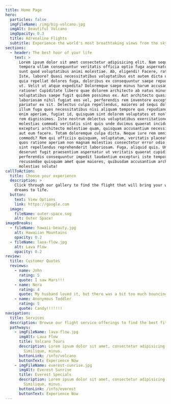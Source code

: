 ```yaml
---
title: Home Page
hero:
  particles: false
  imgFileName: /img/big-volcano.jpg
  imgAlt: Beautiful Volcano
  imgOpacity: 0.3
  title: Adrenaline Flights
  subtitle: Experience the world's most breathtaking views from the sky
sections:
  - header: The best hour of your life
    text: >
      Lorem ipsum dolor sit amet consectetur adipisicing elit. Nam sequi, ver
      tempora ullam consequuntur veritatis officia optio fuga aspernatur odit
      sunt quod voluptatibus animi molestiae. Ab, eligendi! Facere, ratione ab.
      Iste, labore? Quasi necessitatibus voluptatibus est autem dicta non eos
      quia repellat dolores fuga, doloribus ex consequuntur saepe repudiandae
      ut. Velit ut atque expedita? Doloremque saepe minus harum accusamus
      ratione! Cupiditate libero quae dolorem architecto ab natus minus, dolore,
      voluptatibus saepe fugit quidem possimus ex. Aut architecto quasi
      laboriosam nihil fugiat eos vel, perferendis rem inventore excepturi
      pariatur ex sit. Delectus culpa repellendus, maiores ad sequi dolores
      illum fuga quos necessitatibus nisi aliquam tempore quo repudiandae rem
      enim aperiam, fugiat id, quisquam sint dolorem voluptates et non? Nobis,
      rem dignissimos. Iste nostrum delectus voluptatibus exercitationem, quo
      molestias commodi veritatis sint quis unde ducimus quaerat incidunt alias
      excepturi architecto molestiae quam, quisquam accusantium necessitatibus
      aut eum facere. Totam doloremque culpa dicta. Neque iure rem omnis
      commodi? Rem qui officiis quisquam, voluptatum, veritatis placeat nemo
      quos ratione aperiam non magnam molestias consectetur error odio debitis
      sint repellendus reprehenderit laboriosam. Fuga, aliquid quis. Unde hic
      deserunt fugit praesentium aspernatur ut veritatis quaerat cupiditate quo
      perferendis consequuntur impedit laudantium excepturi iste tempora sed
      recusandae quisquam amet quae maiores, quibusdam accusantium architecto
      molestias soluta!
callToAction:
  title: Choose your experience
  description: >
    Click through our gallery to find the flight that will bring your wildest
    dreams to life.
  button:
    text: View Options
    link: https://google.com
  image:
    fileName: outer-space.svg
    alt: Outer Space!
imageBreaks:
  - fileName: hawaii-beauty.jpg
    alt: Hawaiian Mountains
    opacity: 0.2
  - fileName: lava-flow.jpg
    alt: Lava Flow
    opacity: 0.2
review:
  title: Customer Quotes
  reviews:
    - name: John
      rating: 5
      quote: I saw Mars!!!
    - name: Nora
      rating: 4
      quote: My husband loved it, but there was a bit too much bouncing for my taste.
    - name: Anonymous Toddler
      rating: 5
      quote: Candy!!!!!!!
navigation:
  title: Services
  description: Browse our flight service offerings to find the best fit for you.
  pathways:
    - imgFileName: lava-flow.jpg
      imgAlt: Lava Flow
      title: Volcano Tours
      description: Lorem ipsum dolor sit amet, consectetur adipisicing elit.
        Similique, minus.
      buttonLink: /info/volcano
      buttonText: Experience Now
    - imgFileName: everest-sunrise.jpg
      imgAlt: Everest Sunrise
      title: Everest Specials
      description: Lorem ipsum dolor sit amet, consectetur adipisicing elit.
        Similique, minus.
      buttonLink: /info/everest
      buttonText: Experience Now
---
```

